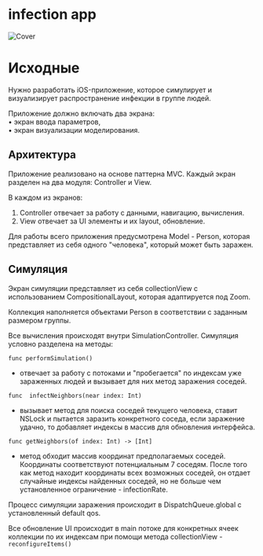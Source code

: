 # infection app
![Cover](https://github.com/aKozlovv/Infection/assets/154222268/12135307-e875-424c-855c-744feeb4dee5)
# Исходные
Нужно разработать iOS-приложение, которое симулирует и визуализирует распространение инфекции в группе людей.

Приложение должно включать два экрана:  
• экран ввода параметров,  
• экран визуализации моделирования.

## Архитектура
Приложение реализовано на основе паттерна MVC. Каждый экран разделен на два модуля: Controller и View.

В каждом из экранов:
1. Controller отвечает за работу с данными, навигацию, вычисления.
2. View отвечает за UI элементы и их layout, обновление.

Для работы всего приложения предусмотрена Model - Person, которая представляет из себя одного "человека", который может быть заражен.

## Симуляция

Экран симуляции представляет из себя collectionView с использованием CompositionalLayout, которая адаптируется под Zoom.

Коллекция наполняется объектами Person в соответствии с заданным размером группы.

Все вычисления происходят внутри SimulationController. Симуляция условно разделена на методы:

    func performSimulation()
 - отвечает за работу с потоками и "пробегается" по индексам уже зараженных людей и вызывает для них метод заражения соседей.


    
`func  infectNeighbors(near index: Int)`
 - вызывает метод для поиска соседей текущего человека, ставит NSLock и пытается заразить конкретного соседа, если заражение удачно, то добавляет индексы в массив для обновления интерфейса.
 
 `func getNeighbors(of index: Int) -> [Int] `
 - метод обходит массив координат предполагаемых соседей. Координаты соответствуют потенциальным 7 соседям. После того как метод находит координаты всех возможных соседей, он отдает случайные индексы найденных соседей, но не больше чем установленное ограничение - infectionRate.

Процесс симуляции заражения происходит в DispatchQueue.global с установленный default qos.

Все обновление UI происходит в main потоке для конкретных ячеек коллекции по их индексам при помощи метода collectionView - `reconfigureItems()`
